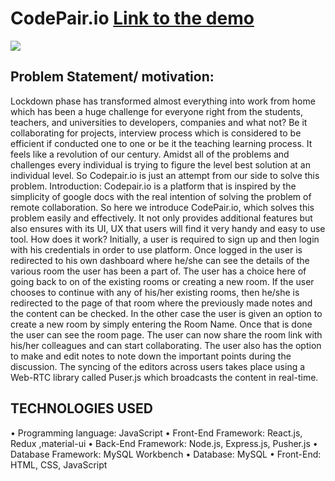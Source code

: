 # CodePair.io [Link to the demo](https://www.youtube.com/watch?v=oFzY2v3ExkI) 

![](gif.gif)

## Problem Statement/ motivation:
Lockdown phase has transformed almost everything into work from home which has been a huge challenge for everyone right from the students, teachers, and universities to developers, companies and what not? Be it collaborating for projects, interview process which is considered to be efficient if conducted one to one or be it the teaching learning process. It feels like a revolution of our century. Amidst all of the problems and challenges every individual is trying to figure the level best solution at an individual level. So Codepair.io is just an attempt from our side to solve this problem.
Introduction:
Codepair.io is a platform that is inspired by the simplicity of google docs with the real intention of solving the problem of remote collaboration.
So here we introduce CodePair.io, which solves this problem easily and effectively. It not only provides additional features but also ensures with its UI, UX that users will find it very handy and easy to use tool.
How does it work?
Initially, a user is required to sign up and then login with his credentials in order to use platform. Once logged in the user is redirected to his own dashboard where he/she can see the details of the various room the user has been a part of. The user has a choice here of going back to on of the existing rooms or creating a new room. If the user chooses to continue with any of his/her existing rooms, then he/she is redirected to the page of that room where the previously made notes and the content can be checked. In the other case the user is given an option to create a new room by simply entering the Room Name. Once that is done the user can see the room page. The user can now share the room link with his/her colleagues and can start collaborating. The user also has the option to make and edit notes to note down the important points during the discussion. The syncing of the editors across users takes place using a Web-RTC library called Puser.js which broadcasts the content in real-time.      

## TECHNOLOGIES USED 
•	Programming language: JavaScript 
•	Front-End Framework: React.js, Redux ,material-ui
•	Back-End Framework: Node.js, Express.js, Pusher.js
•	Database Framework: MySQL Workbench
•	Database: MySQL
•	Front-End: HTML, CSS, JavaScript

